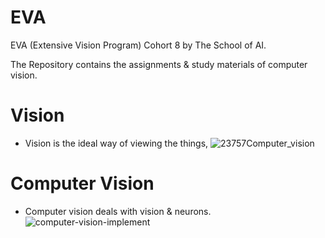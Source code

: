 # EVA
EVA (Extensive Vision Program) Cohort 8 by The School of AI.

The Repository contains the assignments & study materials of computer vision.

# Vision 

- Vision is the ideal way of viewing the things,
  ![23757Computer_vision](https://user-images.githubusercontent.com/60026221/211131163-011dc830-944a-4faa-a744-399023de4ad2.jpeg)

# Computer Vision 

- Computer vision deals with vision & neurons.
  ![computer-vision-implement](https://user-images.githubusercontent.com/60026221/211131221-c8727d68-e2a2-47bf-8ed0-3d18cec95e8d.jpg)
